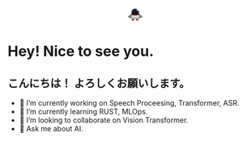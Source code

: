 <p align="center">
  <img src="assets/images/robotq.gif" alt="Robot emoji" width="30" />
</p>
<h1>Hey! Nice to see you. </h1>
<h2>こんにちは！ よろしくお願いします。</h2>

- 🔭 I’m currently working on Speech Proceesing, Transformer, ASR. 
- 🌱 I’m currently learning RUST, MLOps. 
- 👯 I’m looking to collaborate on Vision Transformer. 
- 💬 Ask me about AI. 

